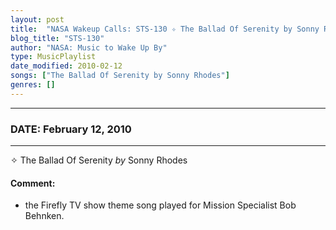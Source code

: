 ```yaml
---
layout: post
title:  "NASA Wakeup Calls: STS-130 ✧ The Ballad Of Serenity by Sonny Rhodes ✵ February 12, 2010"
blog_title: "STS-130"
author: "NASA: Music to Wake Up By"
type: MusicPlaylist
date_modified: 2010-02-12
songs: ["The Ballad Of Serenity by Sonny Rhodes"]
genres: []
---
```


----
### DATE: February 12, 2010
----
✧ The Ballad Of Serenity *by* Sonny Rhodes  

#### Comment:
* the Firefly TV show theme song played for Mission Specialist Bob Behnken.



<br/>
<center>
	<a target="_blank"
	   href="https://twitter.com/intent/tweet?hashtags=Space,NASA,Playlist,NASAWakeupCalls,SpaceProgram&text=🚀 {{ page.author}}, '{{ page.songs.first }}' {{ page.title }}, {{ page.date | date: '%B %d, %Y' }}, {{ site.url }}{{ page.url }}&via=nasawakeupcalls"><i class="fab fa-twitter" title="Tweet this page" alt="Tweet this page" style="font-size: 1.3em;"></i></a>
	&nbsp; 	<i class="fas fa-user-astronaut" style="font-size: 1.5em;"></i> &nbsp;
    <a id="custom_amazon_link"
       type="amzn" search="#"
       category="popular music">
    <i class="fab fa-amazon" style="font-size: 1.3em;"></i></a>
</center>

<!-- Randomly resolve an individual entry from a song array -->
<script src="/assets/javascript/seedrandom.min.js"></script>
<script>
  var wake_me_up = ["The Ballad Of Serenity by Sonny Rhodes"];
  var prng = new Math.seedrandom();
  function randomSong() {
    song = wake_me_up[Math.floor(Math.random() * wake_me_up.length)];
    var amazon_link = document.getElementById("custom_amazon_link");
    amazon_link.setAttribute("search", song);
  }
  window.onload = randomSong();
</script>
